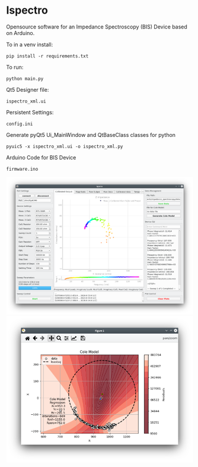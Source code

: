 # Ispectro
Opensource software for an Impedance Spectroscopy (BIS) Device based on Arduino.

To in a venv install:
```
pip install -r requirements.txt 
```

To run:
```
python main.py
```

Qt5 Designer file:
```
ispectro_xml.ui
```

Persistent Settings:
```
config.ini
```

Generate pyQt5 Ui_MainWindow and QtBaseClass classes for python
```
pyuic5 -x ispectro_xml.ui -o ispectro_xml.py
```

Arduino Code for BIS Device
```
firmware.ino
```

![alt text](https://github.com/andrewallison2012/ispectro/blob/master/main_screen.png?raw=true)
![alt text](https://github.com/andrewallison2012/ispectro/blob/master/cole_screen.png?raw=true)